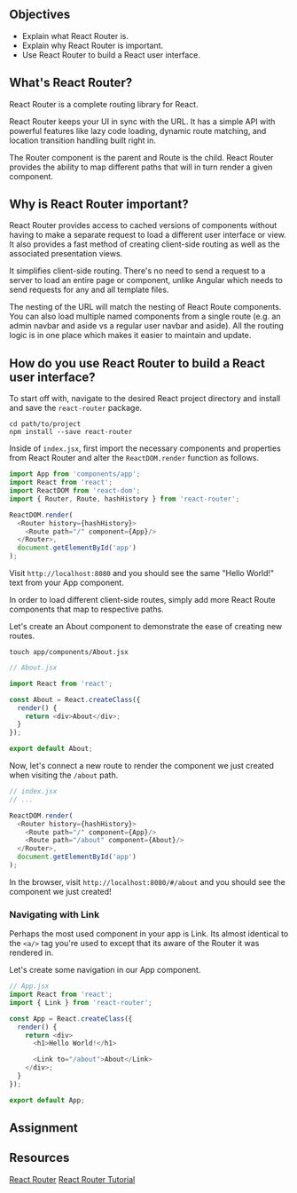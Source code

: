 ## Objectives

- Explain what React Router is.
- Explain why React Router is important.
- Use React Router to build a React user interface.

## What's React Router?

React Router is a complete routing library for React.

React Router keeps your UI in sync with the URL. It has a simple API with powerful features like lazy code loading, dynamic route matching, and location transition handling built right in.

The Router component is the parent and Route is the child. React Router provides the ability to map different paths that will in turn render a given component.

## Why is React Router important?

React Router provides access to cached versions of components without having to make a separate request to load a different user interface or view. It also provides a fast method of creating client-side routing as well as the associated presentation views.

It simplifies client-side routing. There's no need to send a request to a server to load an entire page or component, unlike Angular which needs to send requests for any and all template files.

The nesting of the URL will match the nesting of React Route components. You can also load multiple named components from a single route (e.g. an admin navbar and aside vs a regular user navbar and aside). All the routing logic is in one place which makes it easier to maintain and update.

## How do you use React Router to build a React user interface?

To start off with, navigate to the desired React project directory and install and save the `react-router` package.

```shell
cd path/to/project
npm install --save react-router
```

Inside of `index.jsx`, first import the necessary components and properties from React Router and alter the `ReactDOM.render` function as follows.

```JavaScript
import App from 'components/app';
import React from 'react';
import ReactDOM from 'react-dom';
import { Router, Route, hashHistory } from 'react-router';

ReactDOM.render(
  <Router history={hashHistory}>
    <Route path="/" component={App}/>
  </Router>,
  document.getElementById('app')
);
```

Visit `http://localhost:8080` and you should see the same "Hello World!" text from your App component.

In order to load different client-side routes, simply add more React Route components that map to respective paths.

Let's create an About component to demonstrate the ease of creating new routes.

```shell
touch app/components/About.jsx
```

```JavaScript
// About.jsx

import React from 'react';

const About = React.createClass({
  render() {
    return <div>About</div>;
  }
});

export default About;
```

Now, let's connect a new route to render the component we just created when visiting the `/about` path.

```JavaScript
// index.jsx
// ...

ReactDOM.render(
  <Router history={hashHistory}>
    <Route path="/" component={App}/>
    <Route path="/about" component={About}/>
  </Router>,
  document.getElementById('app')
);
```

In the browser, visit `http://localhost:8080/#/about` and you should see the component we just created!

### Navigating with Link

Perhaps the most used component in your app is Link. Its almost identical to the `<a/>` tag you're used to except that its aware of the Router it was rendered in.

Let's create some navigation in our App component.

```JavaScript
// App.jsx
import React from 'react';
import { Link } from 'react-router';

const App = React.createClass({
  render() {
    return <div>
      <h1>Hello World!</h1>

      <Link to="/about">About</Link>
    </div>;
  }
});

export default App;
```

## Assignment

## Resources

[React Router](https://github.com/reactjs/react-router)
[React Router Tutorial](https://github.com/reactjs/react-router-tutorial)
